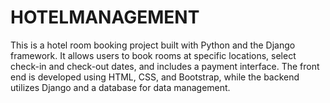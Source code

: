 # HOTELMANAGEMENT
This is a hotel room booking project built with Python and the Django framework. It allows users to book rooms at specific locations, select check-in and check-out dates, and includes a payment interface. The front end is developed using HTML, CSS, and Bootstrap, while the backend utilizes Django and a database for data management.
